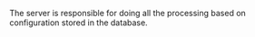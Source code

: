 The server is responsible for doing all the processing based on configuration stored in the database.
